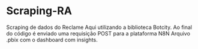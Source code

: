 # Scraping-RA
 Scraping de dados do Reclame Aqui utilizando a biblioteca Botcity.
 Ao final do código é enviado uma requisição POST para a plataforma N8N
 Arquivo .pbix com o dashboard com insights.
